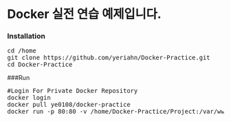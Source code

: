 # Docker 실전 연습 예제입니다.
### Installation
<pre>
cd /home
git clone https://github.com/yeriahn/Docker-Practice.git
cd Docker-Practice
</pre>
###Run
<pre>
#Login For Private Docker Repository
docker login
docker pull ye0108/docker-practice
docker run -p 80:80 -v /home/Docker-Practice/Project:/var/www/html ye0108/docker-practice
</pre>
